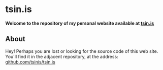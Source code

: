 # tsin.is

**Welcome to the repository of my personal website available at [tsin.is](https://tsin.is)**

## About

Hey! Perhaps you are lost or looking for the source code of this web site. You'll find it in the adjacent repository, at the address: [github.com/tsinis/tsin.is](https://github.com/tsinis/tsin.is)
